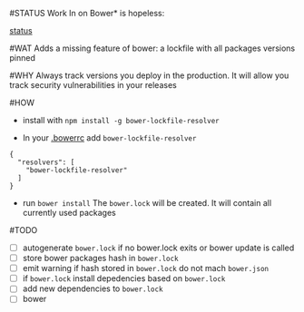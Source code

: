 #STATUS
Work In on Bower* is hopeless:

[status](https://raw.github.com/liip/bower-lockfile-resolver/master/docs/most-evil-bower.jpg)

#WAT
Adds a missing feature of bower: a lockfile with all packages versions pinned

#WHY
Always track versions you deploy in the production.
It will allow you track security vulnerabilities in your releases

#HOW
- install with
`npm install -g bower-lockfile-resolver`

- In your [.bowerrc](http://bower.io/docs/config/)
add `bower-lockfile-resolver`

```
{
  "resolvers": [
    "bower-lockfile-resolver"
  ]
}
```

- run `bower install`
The `bower.lock` will be created. It will contain all currently used packages


#TODO
- [ ] autogenerate `bower.lock` if no bower.lock exits or bower update is called
- [ ] store bower packages hash in `bower.lock`
- [ ] emit warning if hash stored in `bower.lock` do not mach `bower.json`
- [ ] if `bower.lock` install depedencies based on `bower.lock`
- [ ] add new dependencies to `bower.lock`
- [ ] bower
